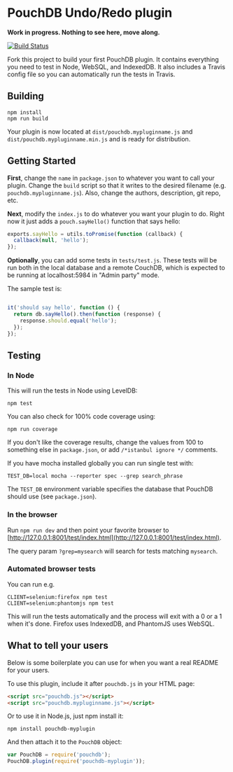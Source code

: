 PouchDB Undo/Redo plugin
=====

**Work in progress.  Nothing to see here, move along.**

[![Build Status](https://travis-ci.org/pouchdb/plugin-seed.svg)](https://travis-ci.org/pouchdb/plugin-seed)

Fork this project to build your first PouchDB plugin.  It contains everything you need to test in Node, WebSQL, and IndexedDB.  It also includes a Travis config file so you
can automatically run the tests in Travis.

Building
----
    npm install
    npm run build

Your plugin is now located at `dist/pouchdb.mypluginname.js` and `dist/pouchdb.mypluginname.min.js` and is ready for distribution.

Getting Started
-------

**First**, change the `name` in `package.json` to whatever you want to call your plugin.  Change the `build` script so that it writes to the desired filename (e.g. `pouchdb.mypluginname.js`).  Also, change the authors, description, git repo, etc.

**Next**, modify the `index.js` to do whatever you want your plugin to do.  Right now it just adds a `pouch.sayHello()` function that says hello:

```js
exports.sayHello = utils.toPromise(function (callback) {
  callback(null, 'hello');
});
```

**Optionally**, you can add some tests in `tests/test.js`. These tests will be run both in the local database and a remote CouchDB, which is expected to be running at localhost:5984 in "Admin party" mode.

The sample test is:

```js

it('should say hello', function () {
  return db.sayHello().then(function (response) {
    response.should.equal('hello');
  });
});
```

Testing
----

### In Node

This will run the tests in Node using LevelDB:

    npm test
    
You can also check for 100% code coverage using:

    npm run coverage

If you don't like the coverage results, change the values from 100 to something else in `package.json`, or add `/*istanbul ignore */` comments.


If you have mocha installed globally you can run single test with:
```
TEST_DB=local mocha --reporter spec --grep search_phrase
```

The `TEST_DB` environment variable specifies the database that PouchDB should use (see `package.json`).

### In the browser

Run `npm run dev` and then point your favorite browser to [http://127.0.0.1:8001/test/index.html](http://127.0.0.1:8001/test/index.html).

The query param `?grep=mysearch` will search for tests matching `mysearch`.

### Automated browser tests

You can run e.g.

    CLIENT=selenium:firefox npm test
    CLIENT=selenium:phantomjs npm test

This will run the tests automatically and the process will exit with a 0 or a 1 when it's done. Firefox uses IndexedDB, and PhantomJS uses WebSQL.

What to tell your users
--------

Below is some boilerplate you can use for when you want a real README for your users.

To use this plugin, include it after `pouchdb.js` in your HTML page:

```html
<script src="pouchdb.js"></script>
<script src="pouchdb.mypluginname.js"></script>
```

Or to use it in Node.js, just npm install it:

```
npm install pouchdb-myplugin
```

And then attach it to the `PouchDB` object:

```js
var PouchDB = require('pouchdb');
PouchDB.plugin(require('pouchdb-myplugin'));
```
